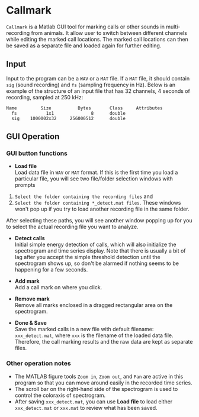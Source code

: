 # Callmark

`Callmark` is a Matlab GUI tool for marking calls or other sounds in
multi-recording from animals.
It allow user to switch between different channels while editing
the marked call locations.
The marked call locations can then be saved as a separate file
and loaded again for further editing.

## Input
Input to the program can be a `WAV` or a `MAT` file. If a `MAT` file,
it should contain `sig` (sound recording) and `fs` (sampling frequency in Hz).
Below is an example of the structure of an input file that has 32 channels,
4 seconds of recording, sampled at 250 kHz:
```
Name         Size          Bytes       Class     Attributes
  fs           1x1              8      double              
  sig    1000002x32     256000512      double        
```

## GUI Operation

### GUI button functions

*  **Load file**<br>
  Load data file in `WAV` or `MAT` format.
  If this is the first time you load a particular file, you will see
  two file/folder selection windows with prompts
  1) `Select the folder containing the recording files` and
  2) `Select the folder containing *_detect.mat files`.
  These windows won't pop up if you try to load another recording file
  in the same folder.

  After selecting these paths, you will see another window popping up
  for you to select the actual recording file you want to analyze.

* **Detect calls**<br>
  Initial simple energy detection of calls,
  which will also initialize the spectrogram and time series display.
  Note that there is usually a bit of lag after you accept the simple
  threshold detection until the spectrogram shows up, so don't be
  alarmed if nothing seems to be happening for a few seconds.

* **Add mark**<br>
  Add a call mark on where you click.

* **Remove mark**<br>
  Remove all marks enclosed in a dragged rectangular area on the spectrogram.

* **Done & Save**<br>
  Save the marked calls in a new file with default filename:
  `xxx_detect.mat`, where `xxx` is the filename of the loaded data file.
  Therefore, the call marking results and the raw data are kept as
  separate files.

### Other operation notes
* The MATLAB figure tools `Zoom in`, `Zoom out`, and `Pan` are active
in this program so that you can move around easily in the recorded
time series.
* The scroll bar on the right-hand side of the spectrogram is used
to control the coloraxis of spectrogram.
* After saving `xxx_detect.mat`, you can use **Load file** to load
either `xxx_detect.mat` or `xxx.mat` to review what has been saved.
